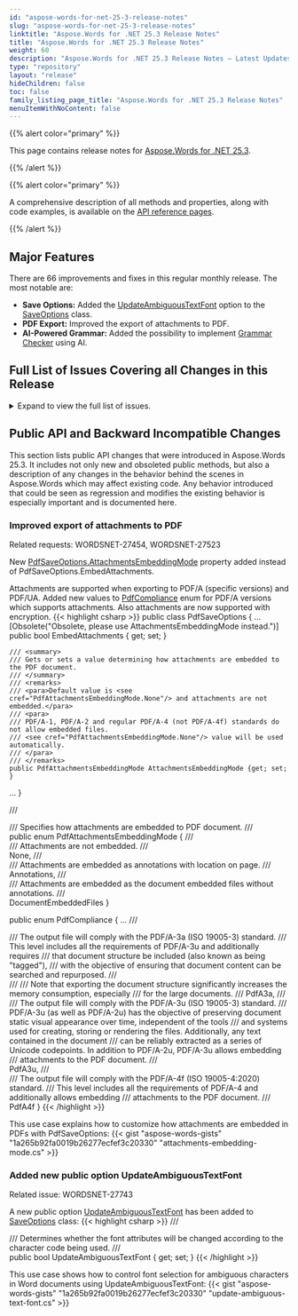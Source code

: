 ```yaml
---
id: "aspose-words-for-net-25-3-release-notes"
slug: "aspose-words-for-net-25-3-release-notes"
linktitle: "Aspose.Words for .NET 25.3 Release Notes"
title: "Aspose.Words for .NET 25.3 Release Notes"
weight: 60
description: "Aspose.Words for .NET 25.3 Release Notes – Latest Updates and Fixes in March 2025"
type: "repository"
layout: "release"
hideChildren: false
toc: false
family_listing_page_title: "Aspose.Words for .NET 25.3 Release Notes"
menuItemWithNoContent: false
---
```


{{% alert color="primary" %}}

This page contains release notes for [Aspose.Words for .NET 25.3](https://www.nuget.org/packages/Aspose.Words/25.3.0).

{{% /alert %}}


{{% alert color="primary" %}}

A comprehensive description of all methods and properties, along with code examples, is available on the [API reference pages](https://reference.aspose.com/words/net/).

{{% /alert %}}

## Major Features

There are 66 improvements and fixes in this regular monthly release. The most notable are:

- **Save Options:** Added the [UpdateAmbiguousTextFont](https://reference.aspose.com/words/net/aspose.words.saving/saveoptions/updateambiguoustextfont/) option to the [SaveOptions](https://reference.aspose.com/words/net/aspose.words.saving/saveoptions/) class.
- **PDF Export:** Improved the export of attachments to PDF.
- **AI-Powered Grammar:** Added the possibility to implement [Grammar Checker](https://reference.aspose.com/words/net/aspose.words.ai/iaimodeltext/checkgrammar/) using AI.

## Full List of Issues Covering all Changes in this Release

<details>
<summary>Expand to view the full list of issues.</summary>

|Key|Summary|Category|
| :- | :- | :- |
|WORDSNET-7016|Implement non-inscribed objects support|New Feature
|WORDSNET-27864|Add possibility to check Grammar using Anthropic AI|New Feature
|WORDSNET-27454|Consider supporting PDF A3 compliance|New Feature
|WORDSNET-27601|Add possibility to implement Grammar Checker using AI|New Feature
|WORDSNET-27828|Import paragraph structure as MS Word does|Enhancement
|WORDSNET-27778|Add support for 'mso-style-name' values that match HTML color names|Enhancement
|WORDSNET-27746|Write 'w15:restartNumberingAfterBreak="0"' on list definitions|Enhancement
|WORDSNET-27743|DOCX to DOCX: Saving document changes font|Bug
|WORDSNET-27802|RTF to PDF: Extra blank page in the output|Bug
|WORDSNET-27919|FileLoadException is thrown upon loading PDF|Bug
|WORDSNET-27800|Merging DOCX after page extraction does not preserve list numbering |Bug
|WORDSNET-27837|Import formatting of the "HTML Variable" style from "var" selectors in MsoHtml|Bug
|WORDSNET-27759|Extra empty TOC item appears after updating fields|Bug
|WORDSNET-27836|Hyperlink styles are imported incorrectly from MsoHtml|Bug
|WORDSNET-27614|Treemap chart is converted to image after calling UpdatePageLayout|Bug
|WORDSNET-27810|Could not create the bitmap with the specified parameters exception is thrown upon rendering|Bug
|WORDSNET-24302|Wrapping in OfficeMath is incorrect after rendering|Bug
|WORDSNET-27766|Font is changed after executing mail merge|Bug
|WORDSNET-27686|NullReferenceException is thrown upon rendering document|Bug
|WORDSNET-26611|Image is lost after rendering document|Bug
|WORDSNET-27808|Issues after updating to new SkiaSharp 3.x.x|Bug
|WORDSNET-27807|Exception after updating to new version of SkiaSharp 3.x.x|Bug
|WORDSNET-27866|PDF revision comments are displayed in English in windows Chinese locale|Bug
|WORDSNET-27940|Update font fallback table for Thai language|Bug
|WORDSNET-27869|Headings are not recognized upon PDF to DOCX conversion|Bug
|WORDSNET-27719|Cropped images are improperly converted from PDF|Bug
|WORDSNET-27911|RTL text alignment is incorrect after converting to HTML|Bug
|WORDSNET-27876|ArgumentException is thrown upon calling UpdateActualReferenceMarks|Bug
|WORDSNET-27885|Table layout is changed after open/save DOCX|Bug
|WORDSNET-27523|Comment is added when PdfSaveOptions.EmbedAttachments is enabled|Bug
|WORDSNET-20442|Text offset when Word to PDF converting|Bug
|WORDSNET-27910|Bookmark is lost after comparing documents|Bug
|WORDSNET-27287|Shape position is incorrect after rendering.|Bug
|WORDSNET-27862|Incorrect rotation center and origin calculation for 3D extrusion effect|Bug
|WORDSNET-27886|There are no code comments for AW and Wordize in Net6 and higher.|Bug
|WORDSNET-27901|Metafile is rendered improperly in .NET Standard.|Bug
|WORDSNET-27888|InvalidOperationException is thrown upon converting DOCX to DOC|Bug
|WORDSNET-27403|Curved connectors position is slightly incorrect after rendering.|Bug
|WORDSNET-27877|Incorrect DML group elements layout|Bug
|WORDSNET-27816|NullReferenceException is thrown upon removing nodes from SDT|Bug
|WORDSNET-27839|Clipping the points of smoothed series with an extremely large value|Bug
|WORDSNET-27842|Numbering is changed after merging documents with Document.MergeDocuments|Bug
|WORDSNET-22347|Text inside oMath element is wrapped incorrectly|Bug
|WORDSNET-27863|Hebrew text is read improperly from HTML.|Bug
|WORDSNET-27871|"Cannot translate from 'Span' in 'Textbox' to 'Column'" during conversion to PDF|Bug
|WORDSNET-27860|Metafile is not rendered in .NET Standard|Bug
|WORDSNET-27761|Metered License Timeout settings|Bug
|WORDSNET-27830|Broken links in HTML test files|Bug
|WORDSNET-27165|Text color changed after open/save RTF file|Bug
|WORDSNET-27826|Exception when saving document with StructuredDocumentTag and CustomXmlPart mapping|Bug
|WORDSNET-27811|Styles are imported incorrectly from MsoHtml|Bug
|WORDSNET-27798|Changes in obfuscation settings required|Bug
|WORDSNET-27829|ArgumentException is thrown upon comparing document|Bug
|WORDSNET-27840|Import formatting from "listing", "pre", and "xmp" selectors into the "HTML Preformatted" built-in style|Bug
|WORDSNET-27672|Incorrect table convertion to MD|Bug
|WORDSNET-27715|Added space after 8pt to each paragraph after AppendDocumend|Bug
|WORDSNET-27867|Font in shape is changed after inserting document with ImportFormatMode.KeepSourceFormatting|Bug
|WORDSNET-27926|Letters contains lost or modified diacritic marks|Bug
|WORDSNET-21351|LockContents not Working for RichText when inserting HTML|Bug
|WORDSNET-27819|Redactions are not properly applied to PDF produced by Aspose.Words|Bug
|WORDSNET-27834|Table regularity check filed for PDF produced by Aspose.Words|Bug
|WORDSNET-27883|Merger plugin tests fail|Bug
|WORDSNET-27892|Add support of loading CHM to plugin licenses|Bug
|WORDSNET-27767|PDF-to-DOCX: Cropped image layout not preserved during conversion|Bug
|WORDSNET-23585|The images in documents are sometimes replaced by the red cross image|Bug
|WORDSNET-27735|Unable to load DOCX file: FormatException: String '0' was not recognized as a valid Boolean|Bug
</details>

## Public API and Backward Incompatible Changes

This section lists public API changes that were introduced in Aspose.Words 25.3. It includes not only new and obsoleted public methods, but also a description of any changes in the behavior behind the scenes in Aspose.Words which may affect existing code. Any behavior introduced that could be seen as regression and modifies the existing behavior is especially important and is documented here.

### Improved export of attachments to PDF

Related requests: WORDSNET-27454, WORDSNET-27523

New [PdfSaveOptions.AttachmentsEmbeddingMode](https://reference.aspose.com/words/net/aspose.words.saving/pdfsaveoptions/attachmentsembeddingmode/) property added instead of PdfSaveOptions.EmbedAttachments.

Attachments are supported when exporting to PDF/A (specific versions) and PDF/UA. 
Added new values to [PdfCompliance](https://reference.aspose.com/words/net/aspose.words.saving/pdfcompliance/) enum for PDF/A versions which supports attachments. 
Also attachments are now supported with encryption.
{{< highlight csharp >}}
public class PdfSaveOptions {
...
    [Obsolete("Obsolete, please use AttachmentsEmbeddingMode instead.")]         
    public bool EmbedAttachments { get; set; }

    /// <summary>
    /// Gets or sets a value determining how attachments are embedded to the PDF document.
    /// </summary>
    /// <remarks>
    /// <para>Default value is <see cref="PdfAttachmentsEmbeddingMode.None"/> and attachments are not embedded.</para>
    /// <para>
    /// PDF/A-1, PDF/A-2 and regular PDF/A-4 (not PDF/A-4f) standards do not allow embedded files.
    /// <see cref="PdfAttachmentsEmbeddingMode.None"/> value will be used automatically.
    /// </para>
    /// </remarks>
    public PdfAttachmentsEmbeddingMode AttachmentsEmbeddingMode {get; set; }
...
}

/// <summary>
/// Specifies how attachments are embedded to PDF document.
/// </summary>
public enum PdfAttachmentsEmbeddingMode
{
    /// <summary>
    /// Attachments are not embedded.
    /// </summary>
    None,
    /// <summary>
    /// Attachments are embedded as annotations with location on page.
    /// </summary>
    Annotations,
    /// <summary>
    /// Attachments are embedded as the document embedded files without annotations.
    /// </summary>
    DocumentEmbeddedFiles
}

public enum PdfCompliance
{
...
    /// <summary>
    /// The output file will comply with the PDF/A-3a (ISO 19005-3) standard.
    /// This level includes all the requirements of PDF/A-3u and additionally requires
    /// that document structure be included (also known as being "tagged"),
    /// with the objective of ensuring that document content can be searched and repurposed.
    /// </summary>
    /// <remarks>
    /// Note that exporting the document structure significantly increases the memory consumption, especially
    /// for the large documents.
    /// </remarks>
    PdfA3a,
    /// <summary>
    /// The output file will comply with the PDF/A-3u (ISO 19005-3) standard.
    /// PDF/A-3u (as well as PDF/A-2u) has the objective of preserving document static visual appearance over time, independent of the tools
    /// and systems used for creating, storing or rendering the files. Additionally, any text contained in the document
    /// can be reliably extracted as a series of Unicode codepoints. In addition to PDF/A-2u, PDF/A-3u allows embedding
    /// attachments to the PDF document.
    /// </summary>
    PdfA3u,
    /// <summary>
    /// The output file will comply with the PDF/A-4f (ISO 19005-4:2020) standard.
    /// This level includes all the requirements of PDF/A-4 and additionally allows embedding
    /// attachments to the PDF document.
    /// </summary>
    PdfA4f
}
{{< /highlight >}}

This use case explains how to customize how attachments are embedded in PDFs with PdfSaveOptions:
{{< gist "aspose-words-gists" "1a265b92fa0019b26277ecfef3c20330" "attachments-embedding-mode.cs" >}}

### Added new public option UpdateAmbiguousTextFont

Related issue: WORDSNET-27743

A new public option [UpdateAmbiguousTextFont](https://reference.aspose.com/words/net/aspose.words.saving/saveoptions/updateambiguoustextfont/) has been added to [SaveOptions](https://reference.aspose.com/words/net/aspose.words.saving/saveoptions/) class:
{{< highlight csharp >}}
/// <summary>
/// Determines whether the font attributes will be changed according to the character code being used.
/// </summary>
public bool UpdateAmbiguousTextFont { get; set; }
{{< /highlight >}}

This use case shows how to control font selection for ambiguous characters in Word documents using UpdateAmbiguousTextFont:
{{< gist "aspose-words-gists" "1a265b92fa0019b26277ecfef3c20330" "update-ambiguous-text-font.cs" >}}